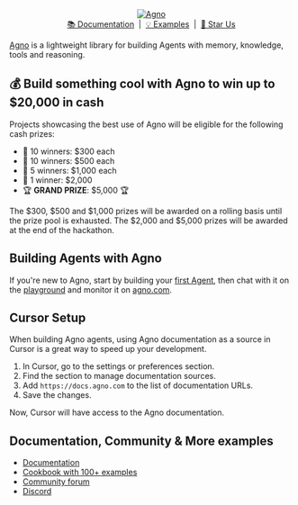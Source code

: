 <div align="center" id="top">
  <a href="https://docs.agno.com">
    <picture>
      <source media="(prefers-color-scheme: dark)" srcset="https://agno-public.s3.us-east-1.amazonaws.com/assets/logo-dark.svg">
      <source media="(prefers-color-scheme: light)" srcset="https://agno-public.s3.us-east-1.amazonaws.com/assets/logo-light.svg">
      <img src="https://agno-public.s3.us-east-1.amazonaws.com/assets/logo-light.svg" alt="Agno">
    </picture>
  </a>
</div>
<div align="center">
  <a href="https://docs.agno.com">📚 Documentation</a> &nbsp;|&nbsp;
  <a href="https://docs.agno.com/examples/introduction">💡 Examples</a> &nbsp;|&nbsp;
  <a href="https://github.com/agno-agi/agno/stargazers">🌟 Star Us</a>
</div>

[Agno](https://docs.agno.com) is a lightweight library for building Agents with memory, knowledge, tools and reasoning.

## 💰 Build something cool with Agno to win up to $20,000 in cash

Projects showcasing the best use of Agno will be eligible for the following cash prizes:

- 🏅 10 winners: $300 each
- 🥉 10 winners: $500 each
- 🥈 5 winners: $1,000 each
- 🥇 1 winner: $2,000
- 🏆 **GRAND PRIZE**: $5,000 🏆

The $300, $500 and $1,000 prizes will be awarded on a rolling basis until the prize pool is exhausted. The $2,000 and $5,000 prizes will be awarded at the end of the hackathon.

## Building Agents with Agno

If you're new to Agno, start by building your [first Agent](https://docs.agno.com/introduction/agents), then chat with it on the [playground](https://docs.agno.com/introduction/playground) and monitor it on [agno.com](https://docs.agno.com/introduction/monitoring).

## Cursor Setup

When building Agno agents, using Agno documentation as a source in Cursor is a great way to speed up your development.

1. In Cursor, go to the settings or preferences section.
2. Find the section to manage documentation sources.
3. Add `https://docs.agno.com` to the list of documentation URLs.
4. Save the changes.

Now, Cursor will have access to the Agno documentation.

## Documentation, Community & More examples

- <a href="https://docs.agno.com" target="_blank" rel="noopener noreferrer">Documentation</a>
- <a href="https://github.com/agno-agi/agno/tree/main/cookbook" target="_blank" rel="noopener noreferrer">Cookbook with 100+ examples</a>
- <a href="https://community.agno.com/" target="_blank" rel="noopener noreferrer">Community forum</a>
- <a href="https://discord.gg/4MtYHHrgA8" target="_blank" rel="noopener noreferrer">Discord</a>
